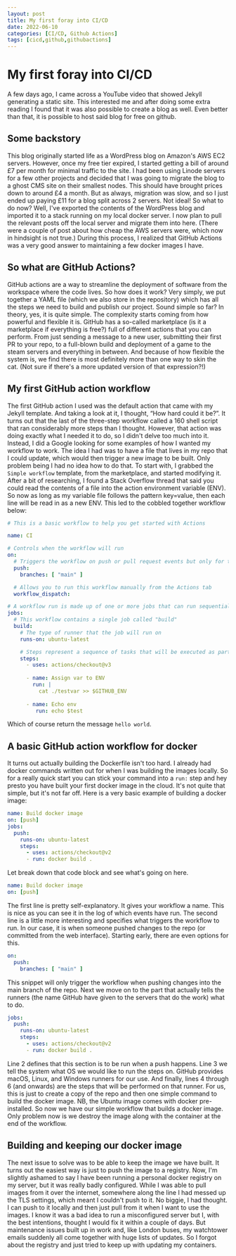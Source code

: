 ```yaml
---
layout: post
title: My first foray into CI/CD
date: 2022-06-10
categories: [CI/CD, Github Actions]
tags: [cicd,github,githubactions]
---
```


# My first foray into CI/CD
A few days ago, I came across a YouTube video that showed Jekyll generating a static site. This interested me and after doing some extra reading I found that it was also possible to create a blog as well. Even better than that, it is possible to host said blog for free on github.

## Some backstory
This blog originally started life as a WordPress blog on Amazon's AWS EC2 servers. However, once my free tier expired, I started getting a bill of around £7 per month for minimal traffic to the site. I had been using Linode servers for a few other projects and decided that I was going to migrate the blog to a ghost CMS site on their smallest nodes. This should have brought prices down to around £4 a month. But as always, migration was slow, and so I just ended up paying £11 for a blog split across 2 servers. Not ideal! So what to do now? Well, I've exported the contents of the WordPress blog and imported it to a stack running on my local docker server. I now plan to pull the relevant posts off the local server and migrate them into here. (There were a couple of post about how cheap the AWS servers were, which now in hindsight is not true.) During this process, I realized that GitHub Actions was a very good answer to maintaining a few docker images I have.

## So what are GitHub Actions?
GitHub actions are a way to streamline the deployment of software from the workspace where the code lives. So how does it work? Very simply, we put together a YAML file (which we also store in the repository) which has all the steps we need to build and publish our project. Sound simple so far? In theory, yes, it is quite simple. The complexity starts coming from how powerful and flexible it is. GitHub has a so-called marketplace (is it a marketplace if everything is free?) full of different actions that you can perform. From just sending a message to a new user, submitting their first PR to your repo, to a full-blown build and deployment of a game to the steam servers and everything in between. And because of how flexible the system is, we find there is most definitely more than one way to skin the cat. (Not sure if there's a more updated version of that expression?!) 

## My first GitHub action workflow
The first GitHub action I used was the default action that came with my Jekyll template. And taking a look at it, I thought, “How hard could it be?”. It turns out that the last of the three-step workflow called a 160 shell script that ran considerably more steps than I thought. However, that action was doing exactly what I needed it to do, so I didn't delve too much into it. Instead, I did a Google looking for some examples of how I wanted my workflow to work. The idea I had was to have a file that lives in my repo that I could update, which would then trigger a new image to be built. Only problem being I had no idea how to do that.
To start with, I grabbed the `Simple workflow` template, from the marketplace, and started modifying it. After a bit of researching, I found a Stack Overflow thread that said you could read the contents of a file into the action environment variable (ENV). So now as long as my variable file follows the pattern key=value, then each line will be read in as a new ENV. This led to the cobbled together workflow below:

``` yml
# This is a basic workflow to help you get started with Actions

name: CI

# Controls when the workflow will run
on:
  # Triggers the workflow on push or pull request events but only for the "main" branch
  push:
    branches: [ "main" ]

  # Allows you to run this workflow manually from the Actions tab
  workflow_dispatch:

# A workflow run is made up of one or more jobs that can run sequentially or in parallel
jobs:
  # This workflow contains a single job called "build"
  build:
    # The type of runner that the job will run on
    runs-on: ubuntu-latest

    # Steps represent a sequence of tasks that will be executed as part of the job
    steps:
      - uses: actions/checkout@v3
      
      - name: Assign var to ENV
        run: |
          cat ./testvar >> $GITHUB_ENV
          
      - name: Echo env
         run: echo $test
```

Which of course return the message `hello world`.

## A basic GitHub action workflow for docker
It turns out actually building the Dockerfile isn't too hard. I already had docker commands written out for when I was building the images locally. So for a really quick start you can stick your command into a `run:` step and hey presto you have built your first docker image in the cloud. It's not quite that simple, but it's not far off. Here is a very basic example of building a docker image:
``` yml
name: Build docker image
on: [push]
jobs:
  push:
    runs-on: ubuntu-latest
    steps:
      - uses: actions/checkout@v2
      - run: docker build .
```
Let break down that code block and see what's going on here.
``` yml
name: Build docker image
on: [push]
```
The first line is pretty self-explanatory. It gives your workflow a name. This is nice as you can see it in the log of which events have run. The second line is a little more interesting and specifies what triggers the workflow to run. In our case, it is when someone pushed changes to the repo (or committed from the web interface). Starting early, there are even options for this. 
``` yml
on:
  push:
    branches: [ "main" ]
```
This snippet will only trigger the workflow when pushing changes into the main branch of the repo. Next we move on to the part that actually tells the runners (the name GitHub have given to the servers that do the work) what to do.
``` yml 
jobs:
  push:
    runs-on: ubuntu-latest
    steps:
      - uses: actions/checkout@v2
      - run: docker build .
```
Line 2 defines that this section is to be run when a push happens. Line 3 we tell the system what OS we would like to run the steps on. GitHub provides macOS, Linux, and Windows runners for our use. And finally, lines 4 through 6 (and onwards) are the steps that will be performed on that runner. For us, this is just to create a copy of the repo and then one simple command to build the docker image. NB, the Ubuntu image comes with docker pre-installed. So now we have our simple workflow that builds a docker image. Only problem now is we destroy the image along with the container at the end of the workflow.

## Building and keeping our docker image
The next issue to solve was to be able to keep the image we have built. It turns out the easiest way is just to push the image to a registry.
Now, I'm slightly ashamed to say I have been running a personal docker registry on my server, but it was really badly configured. While I was able to pull images from it over the internet, somewhere along the line I had messed up the TLS settings, which meant I couldn't push to it. No biggie, I had thought. I can push to it locally and then just pull from it when I want to use the images. I know it was a bad idea to run a misconfigured server but I, with the best intentions, thought I would fix it within a couple of days. But maintenance issues built up in work and, like London buses, my watchtower emails suddenly all come together with huge lists of updates. So I forgot about the registry and just tried to keep up with updating my containers.